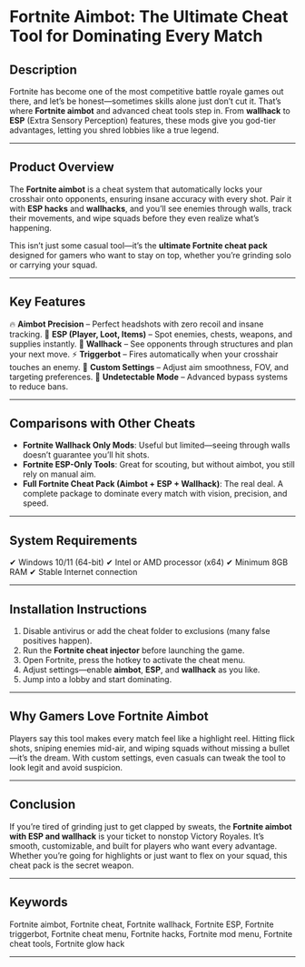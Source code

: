 # Fortnite Aimbot: The Ultimate Cheat Tool for Dominating Every Match

## Description

Fortnite has become one of the most competitive battle royale games out there, and let’s be honest—sometimes skills alone just don’t cut it. That’s where **Fortnite aimbot** and advanced cheat tools step in. From **wallhack** to **ESP** (Extra Sensory Perception) features, these mods give you god-tier advantages, letting you shred lobbies like a true legend.

---

## Product Overview

The **Fortnite aimbot** is a cheat system that automatically locks your crosshair onto opponents, ensuring insane accuracy with every shot. Pair it with **ESP hacks** and **wallhacks**, and you’ll see enemies through walls, track their movements, and wipe squads before they even realize what’s happening.

This isn’t just some casual tool—it’s the **ultimate Fortnite cheat pack** designed for gamers who want to stay on top, whether you’re grinding solo or carrying your squad.

---

## Key Features

🔥 **Aimbot Precision** – Perfect headshots with zero recoil and insane tracking.
👀 **ESP (Player, Loot, Items)** – Spot enemies, chests, weapons, and supplies instantly.
🧱 **Wallhack** – See opponents through structures and plan your next move.
⚡ **Triggerbot** – Fires automatically when your crosshair touches an enemy.
🎯 **Custom Settings** – Adjust aim smoothness, FOV, and targeting preferences.
🚀 **Undetectable Mode** – Advanced bypass systems to reduce bans.

---

## Comparisons with Other Cheats

* **Fortnite Wallhack Only Mods**: Useful but limited—seeing through walls doesn’t guarantee you’ll hit shots.
* **Fortnite ESP-Only Tools**: Great for scouting, but without aimbot, you still rely on manual aim.
* **Full Fortnite Cheat Pack (Aimbot + ESP + Wallhack)**: The real deal. A complete package to dominate every match with vision, precision, and speed.

---

## System Requirements

✔ Windows 10/11 (64-bit)
✔ Intel or AMD processor (x64)
✔ Minimum 8GB RAM
✔ Stable Internet connection

---

## Installation Instructions

1. Disable antivirus or add the cheat folder to exclusions (many false positives happen).
2. Run the **Fortnite cheat injector** before launching the game.
3. Open Fortnite, press the hotkey to activate the cheat menu.
4. Adjust settings—enable **aimbot**, **ESP**, and **wallhack** as you like.
5. Jump into a lobby and start dominating.

---

## Why Gamers Love Fortnite Aimbot

Players say this tool makes every match feel like a highlight reel. Hitting flick shots, sniping enemies mid-air, and wiping squads without missing a bullet—it’s the dream. With custom settings, even casuals can tweak the tool to look legit and avoid suspicion.

---

## Conclusion

If you’re tired of grinding just to get clapped by sweats, the **Fortnite aimbot with ESP and wallhack** is your ticket to nonstop Victory Royales. It’s smooth, customizable, and built for players who want every advantage. Whether you’re going for highlights or just want to flex on your squad, this cheat pack is the secret weapon.

---

## Keywords

Fortnite aimbot, Fortnite cheat, Fortnite wallhack, Fortnite ESP, Fortnite triggerbot, Fortnite cheat menu, Fortnite hacks, Fortnite mod menu, Fortnite cheat tools, Fortnite glow hack

---
